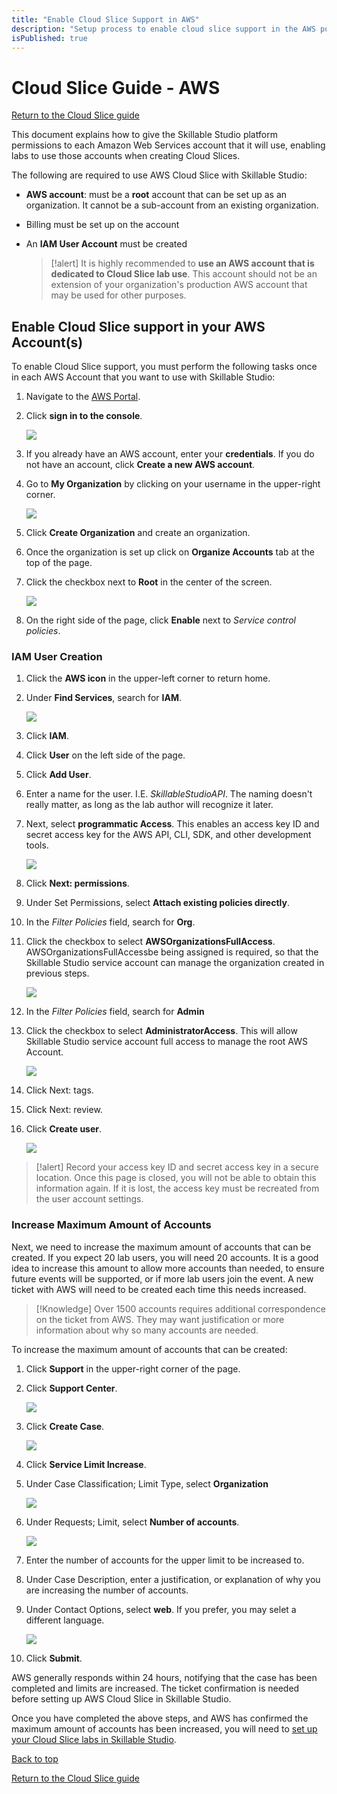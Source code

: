```yaml
---
title: "Enable Cloud Slice Support in AWS"
description: "Setup process to enable cloud slice support in the AWS portal."
isPublished: true
---
```


# Cloud Slice Guide - AWS

[Return to the Cloud Slice guide][back]

This document explains how to give the Skillable Studio platform permissions to each Amazon Web Services account that it will use, enabling labs to use those accounts when creating Cloud Slices.

The following are required to use AWS Cloud Slice with Skillable Studio:

- **AWS account**: must be a **root** account that can be set up as an organization. It cannot be a sub-account from an existing organization. 
- Billing must be set up on the account
- An **IAM User Account** must be created

    >[!alert] It is highly recommended to **use an AWS account that is dedicated to Cloud Slice lab use**. This account should not be an extension of your organization's production AWS account that may be used for other purposes. 

## Enable Cloud Slice support in your AWS Account(s)

To enable Cloud Slice support, you must perform the following tasks once in each AWS Account that you want to use with Skillable Studio:

1. Navigate to the [AWS Portal](https://aws.amazon.com/).

1. Click **sign in to the console**.

    ![](../images/sign-in-to-the-console.png)

1. If you already have an AWS account, enter your **credentials**. If you do not have an account, click **Create a new AWS account**. 

1. Go to **My Organization** by clicking on your username in the upper-right corner.

    ![](../images/aws-my-organization.png)

1. Click **Create Organization** and create an organization. 

1. Once the organization is set up click on **Organize Accounts** tab at the top of the page.

1. Click the checkbox next to **Root** in the center of the screen. 

    ![](../images/aws-root.png)

1. On the right side of the page, click **Enable** next to _Service control policies_. 

### IAM User Creation 

1. Click the **AWS icon** in the upper-left corner to return home. 

1. Under **Find Services**, search for **IAM**. 

    ![](../images/search-for-iam.png)

1. Click **IAM**.

1. Click **User** on the left side of the page. 

1. Click **Add User**. 

1. Enter a name for the user. I.E. _SkillableStudioAPI_. The naming doesn't really matter, as long as the lab author will recognize it later. 

1. Next, select **programmatic  Access**. This enables an access key ID and secret access key for the AWS API, CLI, SDK, and other development tools. 

    ![](../images/aws-access-type.png)
    
1. Click **Next: permissions**. 

1. Under Set Permissions, select **Attach existing policies directly**. 

1. In the _Filter Policies_ field, search for **Org**.

1. Click the checkbox to select **AWSOrganizationsFullAccess**. AWSOrganizationsFullAccessbe being assigned is required, so that the Skillable Studio service account can manage the organization created in previous steps. 

    ![](../images/aws-organizationfullaccess.png)

1. In the _Filter Policies_ field, search for **Admin**

1. Click the checkbox to select **AdministratorAccess**. This will allow Skillable Studio service account full access to manage the root AWS Account.

    ![](../images/aws-administrator-access.png)

1. Click Next: tags.

1. Click Next: review.

1. Click **Create user**. 

    ![](../images/aws-create-user.png)

>[!alert] Record your access key ID and secret access key in a secure location. Once this page is closed, you will not be able to obtain this information again. If it is lost, the access key must be recreated from the user account settings. 

### Increase Maximum Amount of Accounts

Next, we need to increase the maximum amount of accounts that can be created. If you expect 20 lab users, you will need 20 accounts. It is a good idea to increase this amount to allow more accounts than needed, to ensure future events will be supported, or if more lab users join the event. A new ticket with AWS will need to be created each time this needs increased. 

>[!Knowledge] Over 1500 accounts requires additional correspondence on the ticket from AWS. They may want justification or more information about why so many accounts are needed.

To increase the maximum amount of accounts that can be created:

1. Click **Support** in the upper-right corner of the page. 

1. Click **Support Center**. 

    ![](../images/aws-support-center.png)

1. Click **Create Case**. 

    ![](../images/create-case.png)

1. Click **Service Limit Increase**. 

1. Under Case Classification; Limit Type, select **Organization**

    ![](../images/case-classification-organizations.png)

1. Under Requests; Limit, select **Number of accounts**. 

    ![](../images/requests-number-of-accounts.png)

1. Enter the number of accounts for the upper limit to be increased to.

1. Under Case Description, enter a justification, or explanation of why you are increasing the number of accounts.

1. Under Contact Options, select **web**. If you prefer, you may selet a different language. 

    ![](../images/contact-options.png)

1. Click **Submit**. 

AWS generally responds within 24 hours, notifying that the case has been completed and limits are increased. The ticket confirmation is needed before setting up AWS Cloud Slice in Skillable Studio.
 
Once you have completed the above steps, and AWS has confirmed the maximum amount of accounts has been increased, you will need to [set up your Cloud Slice labs in Skillable Studio](aws-setup-cloud-sub-pool-in-lod.md). 

[Back to top][back-to-top]

[Return to the Cloud Slice guide][back]

[back-to-top]: #cloud-slice-guide---AWS "Return to the top of the document"
[back]: ../cloud-slice.md#enable-cloud-slice-support-in-your-cloud-platform "Return to the Cloud Slice guide"
